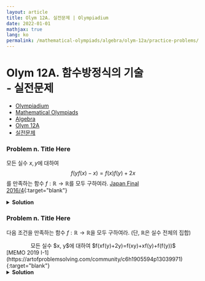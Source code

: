 ```yaml
---
layout: article
title: Olym 12A. 실전문제 | Olympiadium
date: 2022-01-01
mathjax: true
lang: ko
permalink: /mathematical-olympiads/algebra/olym-12a/practice-problems/
---
```

# Olym 12A. 함수방정식의 기술 <br> <ssup> - 실전문제</ssup>

<ul class="breadcrumb">
	<li><a href="{{ site.baseurl }}/">Olympiadium</a></li> 
	<li><a href="{{ site.baseurl }}/mathematical-olympiads/">Mathematical Olympiads</a></li> 
	<li><a href="{{ site.baseurl }}/mathematical-olympiads/algebra/">Algebra</a></li> 
	<li><a href="{{ site.baseurl }}/mathematical-olympiads/algebra/olym-12a/">Olym 12A</a></li> 
	<li><a href="{{ site.baseurl }}/mathematical-olympiads/algebra/olym-12a/practice-problems/">실전문제</a></li>
</ul>

### Problem n. Title Here
<blueboard> 모든 실수 $x, y$에 대하여 $$f(yf(x)-x)=f(x)f(y)+2x$$를 만족하는 함수 $f: \mathbb{R} \rightarrow \mathbb{R}$를 모두 구하여라. </blueboard>
[Japan Final 2016/4](https://artofproblemsolving.com/community/c6h1198266p5878612){:target="blank"}
<pinkborder><details>
<summary><b>Solution</b></summary>
Solution Here. 
</details></pinkborder>

### Problem n. Title Here
<blueboard> 다음 조건을 만족하는 함수 $f: \mathbb{R} \rightarrow \mathbb{R}$을 모두 구하여라. (단, $\mathbb{R}$은 실수 전체의 집합)
  <center><ssbr/> 모든 실수 $x, y$에 대하여 $f(xf(y)+2y)=f(xy)+xf(y)+f(f(y))$ </center> </blueboard>
[MEMO 2019 I-1](https://artofproblemsolving.com/community/c6h1905594p13039971){:target="blank"}
<pinkborder><details>
<summary><b>Solution</b></summary>
Solution Here. 
</details></pinkborder>
